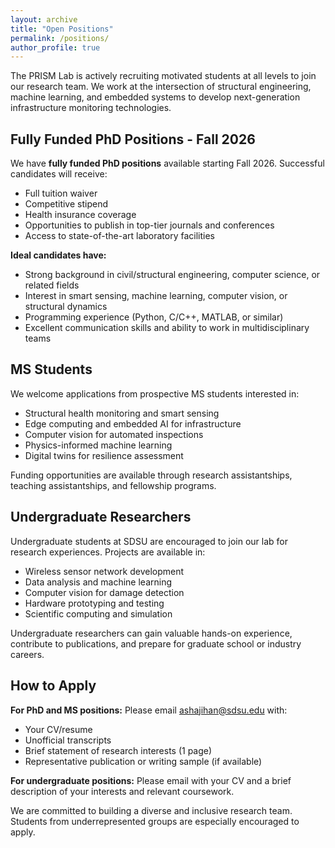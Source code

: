 ```yaml
---
layout: archive
title: "Open Positions"
permalink: /positions/
author_profile: true
---
```


The PRISM Lab is actively recruiting motivated students at all levels to join our research team. We work at the intersection of structural engineering, machine learning, and embedded systems to develop next-generation infrastructure monitoring technologies.

## Fully Funded PhD Positions - Fall 2026

We have **fully funded PhD positions** available starting Fall 2026. Successful candidates will receive:

- Full tuition waiver
- Competitive stipend
- Health insurance coverage
- Opportunities to publish in top-tier journals and conferences
- Access to state-of-the-art laboratory facilities

**Ideal candidates have:**
- Strong background in civil/structural engineering, computer science, or related fields
- Interest in smart sensing, machine learning, computer vision, or structural dynamics
- Programming experience (Python, C/C++, MATLAB, or similar)
- Excellent communication skills and ability to work in multidisciplinary teams

## MS Students

We welcome applications from prospective MS students interested in:
- Structural health monitoring and smart sensing
- Edge computing and embedded AI for infrastructure
- Computer vision for automated inspections
- Physics-informed machine learning
- Digital twins for resilience assessment

Funding opportunities are available through research assistantships, teaching assistantships, and fellowship programs.

## Undergraduate Researchers

Undergraduate students at SDSU are encouraged to join our lab for research experiences. Projects are available in:
- Wireless sensor network development
- Data analysis and machine learning
- Computer vision for damage detection
- Hardware prototyping and testing
- Scientific computing and simulation

Undergraduate researchers can gain valuable hands-on experience, contribute to publications, and prepare for graduate school or industry careers.

## How to Apply

**For PhD and MS positions:** Please email [ashajihan@sdsu.edu](mailto:ashajihan@sdsu.edu) with:
- Your CV/resume
- Unofficial transcripts
- Brief statement of research interests (1 page)
- Representative publication or writing sample (if available)

**For undergraduate positions:** Please email with your CV and a brief description of your interests and relevant coursework.

We are committed to building a diverse and inclusive research team. Students from underrepresented groups are especially encouraged to apply.
